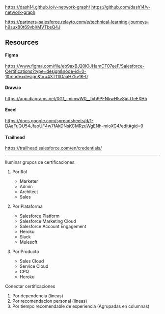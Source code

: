 

https://dash14.github.io/v-network-graph/ 
https://github.com/dash14/v-network-graph


https://partners-salesforce.relayto.com/e/technical-learning-journeys-h9sux80t69vbl/MVTbsQ4J

## Resources

#### Figma
https://www.figma.com/file/eb9axBJ20lOJHamCT07eeF/Salesforce-Certifications?type=design&node-id=0-1&mode=design&t=u4XT11lOaaHZ5v1K-0

#### Draw.io
https://app.diagrams.net/#G1_imimwW0__fxb9PFNkwH5ySjdJTeEXH5

#### Excel
https://docs.google.com/spreadsheets/d/1-DAaFuQU54JfaoUF4w7fAkDNsKCMRzuWgENh-mioXG4/edit#gid=0

#### Trailhead
https://trailhead.salesforce.com/en/credentials/


----------------


Iluminar grupos de certificaciones:
1. Por Rol
    - Marketer
    - Admin
    - Architect
    - Sales

2. Por Plataforma
    - Salesforce Platform
    - Salesforce Marketing Cloud
    - Salesforce Account Engagement
    - Heroku
    - Slack
    - Mulesoft

3. Por Producto
    - Sales Cloud
    - Service Cloud
    - CPQ
    - Heroku
    



Conectar certificaciones
1. Por dependencia (lineas)
2. Por recomendacion personal (lineas)
3. Por tiempo recomendable de experiencia (Agrupadas en columnas)